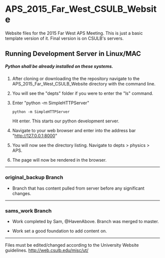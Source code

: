 # APS_2015_Far_West_CSULB_Website

Website files for the 2015 Far West APS Meeting.  This is just a basic template version of it.
Final version is on CSULB's servers.


## Running Development Server in Linux/MAC

##### Python shall be already installed on these systems.

1.  After cloning or downloading the the repository navigate to the
APS_2015_Far_West_CSULB_Website directory with the command line.  

2.  You will see the "depts" folder if you were to enter the "ls" command.

3.  Enter "python -m SimpleHTTPServer"

        python -m SimpleHTTPServer


    Hit enter.  This starts our python development server.

4.  Navigate to your web browser and enter into the address bar "http://127.0.0.1:8000"

5.  You will now see the directory listing.  Navigate to depts > physics > APS.

6.  The page will now be rendered in the browser.


-----------------------------------------------------------

### original_backup Branch

* Branch that has content pulled from server before any significant changes.


--------------------------------------------------------------

### sams_work Branch

* Work completed by Sam, @HavenAbove.  Branch was merged to master.  

* Work set a good foundation to add content on.

---------------------------------------------------------------

Files must be edited/changed according to the University Website
guidelines. http://web.csulb.edu/misc/ut/
